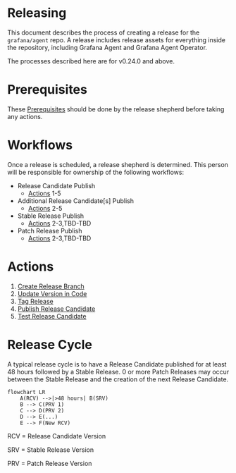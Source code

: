 # Releasing

This document describes the process of creating a release for the
`grafana/agent` repo. A release includes release assets for everything inside
the repository, including Grafana Agent and Grafana Agent Operator.

The processes described here are for v0.24.0 and above.

# Prerequisites

These [Prerequisites](./prerequisites.md) should be done by the release shepherd 
before taking any actions.

# Workflows

Once a release is scheduled, a release shepherd is determined. This person will be 
responsible for ownership of the following workflows:

- Release Candidate Publish
  - [Actions] 1-5
- Additional Release Candidate[s] Publish
  - [Actions] 2-5
- Stable Release Publish
  - [Actions] 2-3,TBD-TBD
- Patch Release Publish
  - [Actions] 2-3,TBD-TBD

# Actions

1. [Create Release Branch](./create-release-branch.md)
2. [Update Version in Code](./update-version-in-code.md)
3. [Tag Release](./tag-release.md)
4. [Publish Release Candidate](./publish-release-candidate.md)
5. [Test Release Candidate](./test-release-candidate.md)

[Actions]: #Actions

# Release Cycle

A typical release cycle is to have a Release Candidate published for at least 48 
hours followed by a Stable Release. 0 or more Patch Releases may occur between the Stable Release
and the creation of the next Release Candidate.

```mermaid
flowchart LR
    A(RCV) -->|>48 hours| B(SRV)
    B --> C(PRV 1)
    C --> D(PRV 2)
    D --> E(...)
    E --> F(New RCV)
```

RCV = Release Candidate Version

SRV = Stable Release Version

PRV = Patch Release Version